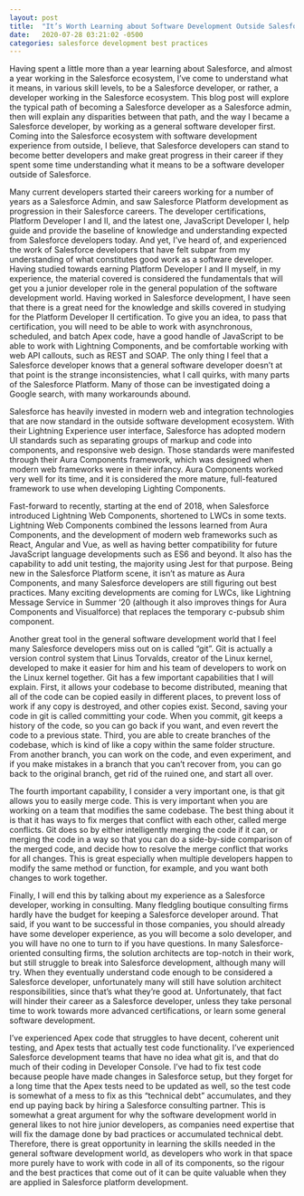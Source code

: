 ```yaml
---
layout: post
title:  "It’s Worth Learning about Software Development Outside Salesforce"
date:   2020-07-28 03:21:02 -0500
categories: salesforce development best practices
---
```

Having spent a little more than a year learning about Salesforce, and almost a year working in the Salesforce ecosystem, I’ve come to understand what it means, in various skill levels, to be a Salesforce developer, or rather, a developer working in the Salesforce ecosystem. This blog post will explore the typical path of becoming a Salesforce developer as a Salesforce admin, then will explain any disparities between that path, and the way I became a Salesforce developer, by working as a general software developer first. Coming into the Salesforce ecosystem with software development experience from outside, I believe, that Salesforce developers can stand to become better developers and make great progress in their career if they spent some time understanding what it means to be a software developer outside of Salesforce.

Many current developers started their careers working for a number of years as a Salesforce Admin, and saw Salesforce Platform development as progression in their Salesforce careers. The developer certifications, Platform Developer I and II, and the latest one, JavaScript Developer I, help guide and provide the baseline of knowledge and understanding expected from Salesforce developers today. And yet, I’ve heard of, and experienced the work of Salesforce developers that have felt subpar from my understanding of what constitutes good work as a software developer. Having studied towards earning Platform Developer I and II myself, in my experience, the material covered is considered the fundamentals that will get you a junior developer role in the general population of the software development world. Having worked in Salesforce development, I have seen that there is a great need for the knowledge and skills covered in studying for the Platform Developer II certification. To give you an idea, to pass that certification, you will need to be able to work with asynchronous, scheduled, and batch Apex code, have a good handle of JavaScript to be able to work with Lightning Components, and be comfortable working with web API callouts, such as REST and SOAP. The only thing I feel that a Salesforce developer knows that a general software developer doesn’t at that point is the strange inconsistencies, what I call quirks, with many parts of the Salesforce Platform. Many of those can be investigated doing a Google search, with many workarounds abound.

Salesforce has heavily invested in modern web and integration technologies that are now standard in the outside software development ecosystem. With their Lightning Experience user interface, Salesforce has adopted modern UI standards such as separating groups of markup and code into components, and responsive web design. Those standards were manifested through their Aura Components framework, which was designed when modern web frameworks were in their infancy. Aura Components worked very well for its time, and it is considered the more mature, full-featured framework to use when developing Lighting Components.

Fast-forward to recently, starting at the end of 2018, when Salesforce introduced Lightning Web Components, shortened to LWCs in some texts. Lightning Web Components combined the lessons learned from Aura Components, and the development of modern web frameworks such as React, Angular and Vue, as well as having better compatibility for future JavaScript language developments such as ES6 and beyond. It also has the capability to add unit testing, the majority using Jest for that purpose. Being new in the Salesforce Platform scene, it isn’t as mature as Aura Components, and many Salesforce developers are still figuring out best practices. Many exciting developments are coming for LWCs, like Lightning Message Service in Summer ‘20 (although it also improves things for Aura Components and Visualforce) that replaces the temporary c-pubsub shim component.

Another great tool in the general software development world that I feel many Salesforce developers miss out on is called “git”. Git is actually a version control system that Linus Torvalds, creator of the Linux kernel, developed to make it easier for him and his team of developers to work on the Linux kernel together. Git has a few important capabilities that I will explain. First, it allows your codebase to become distributed, meaning that all of the code can be copied easily in different places, to prevent loss of work if any copy is destroyed, and other copies exist. Second, saving your code in git is called committing your code. When you commit, git keeps a history of the code, so you can go back if you want, and even revert the code to a previous state. Third, you are able to create branches of the codebase, which is kind of like a copy within the same folder structure. From another branch, you can work on the code, and even experiment, and if you make mistakes in a branch that you can’t recover from, you can go back to the original branch, get rid of the ruined one, and start all over.

The fourth important capability, I consider a very important one, is that git allows you to easily merge code. This is very important when you are working on a team that modifies the same codebase. The best thing about it is that it has ways to fix merges that conflict with each other, called merge conflicts.  Git does so by either intelligently merging the code if it can, or merging the code in a way so that you can do a side-by-side comparison of the merged code, and decide how to resolve the merge conflict that works for all changes. This is great especially when multiple developers happen to modify the same method or function, for example, and you want both changes to work together.

Finally, I will end this by talking about my experience as a Salesforce developer, working in consulting. Many fledgling boutique consulting firms hardly have the budget for keeping a Salesforce developer around. That said, if you want to be successful in those companies, you should already have some developer experience, as you will become a solo developer, and you will have no one to turn to if you have questions. In many Salesforce-oriented consulting firms, the solution architects are top-notch in their work, but still struggle to break into Salesforce development, although many will try. When they eventually understand code enough to be considered a Salesforce developer, unfortunately many will still have solution architect responsibilities, since that’s what they’re good at. Unfortunately, that fact will hinder their career as a Salesforce developer, unless they take personal time to work towards more advanced certifications, or learn some general software development.

I’ve experienced Apex code that struggles to have decent, coherent unit testing, and Apex tests that actually test code functionality. I’ve experienced Salesforce development teams that have no idea what git is, and that do much of their coding in Developer Console. I’ve had to fix test code because people have made changes in Salesforce setup, but they forget for a long time that the Apex tests need to be updated as well, so the test code is somewhat of a mess to fix as this “technical debt” accumulates, and they end up paying back by hiring a Salesforce consulting partner. This is somewhat a great argument for why the software development world in general likes to not hire junior developers, as companies need expertise that will fix the damage done by bad practices or accumulated technical debt. Therefore, there is great opportunity in learning the skills needed in the general software development world, as developers who work in that space more purely have to work with code in all of its components, so the rigour and the best practices that come out of it can be quite valuable when they are applied in Salesforce platform development.
